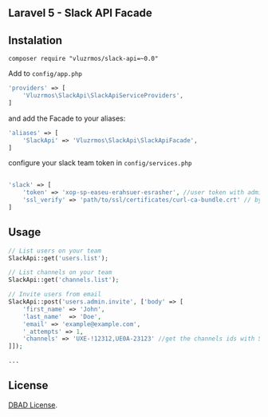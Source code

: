 ## Laravel 5 - Slack API Facade



## Instalation
<code>composer require "vluzrmos/slack-api=~0.0"</code>

Add to <code>config/app.php</code>
```php
'providers' => [
    'Vluzrmos\SlackApi\SlackApiServiceProviders',
]
```

and add the Facade to your aliases:
```php
'aliases' => [
    'SlackApi' => 'Vluzrmos\SlackApi\SlackApiFacade',
]
```

configure your slack team token in <code>config/services.php</code> 
```php 
    
'slack' => [
    'token' => 'xop-sp-easeu-erahsuer-esrasher', //user token with admin primilegies https://api.slack.com/web#authentication,
    'ssl_verify' => 'path/to/ssl/certificates/curl-ca-bundle.crt' // by default the git curl-ca-bundle.crt will be good. it is in /your-git-dir/git/curl-ca-bundle.crt
]

```

## Usage
```php
// List users on your team
SlackApi::get('users.list');

// List channels on your team
SlackApi::get('channels.list');

// Invite users from email
SlackApi::post('users.admin.invite', ['body' => [
    'first_name' => 'John',
    'last_name'  => 'Doe',
    'email' => 'example@example.com',
    '_attempts' => 1,
    'channels' => 'UXE-!12312,UE0A-23123' //get the channels ids with SlackApi::get('channels.list')
]]);

...
```
    
## License

[DBAD License](https://dbad-license.org).
